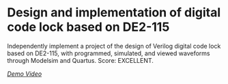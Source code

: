 # Design and implementation of digital code lock based on DE2-115
Independently implement a project of the design of Verilog digital code lock based on DE2-115, with programmed, simulated, and viewed waveforms through Modelsim and Quartus. Score: EXCELLENT.

[*Demo Video*](https://youtu.be/HS3wS0boEv8 "Demo Video")

